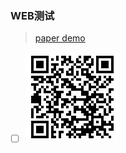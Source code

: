 ### WEB测试

>  [paper demo](https://kolafim.github.io/html-test/paper%20demo/index.html)

- [ ] ![image](dist/qrcode/paper_demo_qr.jpg)
